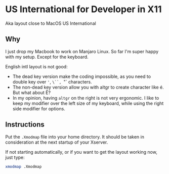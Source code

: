 # US International for Developer in X11

Aka layout close to MacOS US International

## Why

I just drop my Macbook to work on Manjaro Linux. So far I'm super happy with my setup. Except for the keyboard.

English intl layout is not good:
- The dead key version make the coding impossible, as you need to double key over `'`, `\``, `"` characters.
- The non-dead key version allow you with altgr to create character like é. But what about Ê?
- In my opinion, having `altgr` on the right is not very ergonomic. I like to keep my modifier over the left size of my
  keyboard, while using the right side modifier for options.

## Instructions

Put the `.Xmodmap` file into your home directory. It should be taken in consideration at the next startup of your Xserver.

If not starting automatically, or if you want to get the layout working now, just type:

```bash
xmodmap .Xmodmap
```